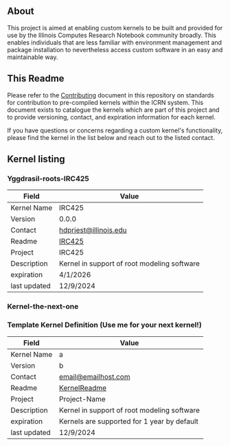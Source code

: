 ## About
This project is aimed at enabling custom kernels to be built and provided for use by the 
Illinois Computes Research Notebook community broadly. This enables individuals that are less familiar with environment 
management and package installation to nevertheless access custom software in an easy and maintainable way.

## This Readme
Please refer to the [Contributing](./Contributing.md) document in this repository on standards for contribution to 
pre-compiled kernels within the ICRN system. This document exists to catalogue the kernels which are part of this project
and to provide versioning, contact, and expiration information for each kernel.

If you have questions or concerns regarding a custom kernel's functionality, please find the kernel in the list below
and reach out to the listed contact. 

## Kernel listing

### Yggdrasil-roots-IRC425
| Field        | Value                                       |
|--------------|---------------------------------------------|
| Kernel Name  | IRC425                                      |
| Version      | 0.0.0                                       |
| Contact      | hdpriest@illinois.edu                       |
| Readme       | [IRC425](./Kernels/IRC425_README.md)        | 
| Project      | IRC425                                      |
| Description  | Kernel in support of root modeling software |
| expiration   | 4/1/2026                                    |
| last updated | 12/9/2024                                   | 
 
### Kernel-the-next-one



### Template Kernel Definition (Use me for your next kernel!)
| Field        | Value                                       |
|--------------|---------------------------------------------|
| Kernel Name  | a                                           |
| Version      | b                                           |
| Contact      | email@emailhost.com                         |
| Readme       | [KernelReadme](./Kernels/IRC425_README.md)  | 
| Project      | Project-Name                                |
| Description  | Kernel in support of root modeling software |
| expiration   | Kernels are supported for 1 year by default |
| last updated | 12/9/2024                                   |